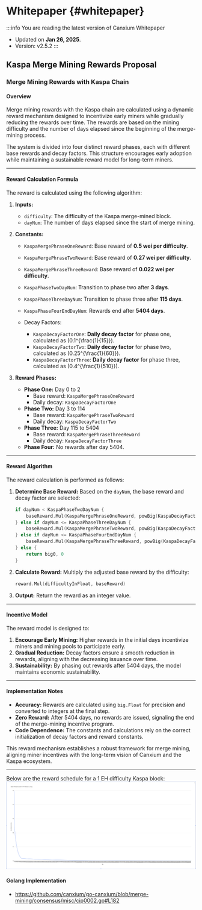 # Whitepaper {#whitepaper}

:::info You are reading the latest version of Canxium Whitepaper

- Updated on **Jan 26, 2025**.
- Version: v2.5.2
  :::


## Kaspa Merge Mining Rewards Proposal

### Merge Mining Rewards with Kaspa Chain

#### Overview
Merge mining rewards with the Kaspa chain are calculated using a dynamic reward mechanism designed to incentivize early miners while gradually reducing the rewards over time. The rewards are based on the mining difficulty and the number of days elapsed since the beginning of the merge-mining process.

The system is divided into four distinct reward phases, each with different base rewards and decay factors. This structure encourages early adoption while maintaining a sustainable reward model for long-term miners.

---

#### Reward Calculation Formula
The reward is calculated using the following algorithm:

1. **Inputs:**
   - `difficulty`: The difficulty of the Kaspa merge-mined block.
   - `dayNum`: The number of days elapsed since the start of merge mining.

2. **Constants:**
   - `KaspaMergePhraseOneReward`: Base reward of **0.5 wei per difficulty**.
   - `KaspaMergePhraseTwoReward`: Base reward of **0.27 wei per difficulty**.
   - `KaspaMergePhraseThreeReward`: Base reward of **0.022 wei per difficulty**.
   - `KaspaPhaseTwoDayNum`: Transition to phase two after **3 days**.
   - `KaspaPhaseThreeDayNum`: Transition to phase three after **115 days**.
   - `KaspaPhaseFourEndDayNum`: Rewards end after **5404 days**.
   
   - Decay Factors:
     - `KaspaDecayFactorOne`: **Daily decay factor** for phase one, calculated as \(0.1^{\frac{1}{15}}\).
     - `KaspaDecayFactorTwo`: **Daily decay factor** for phase two, calculated as \(0.25^{\frac{1}{60}}\).
     - `KaspaDecayFactorThree`: **Daily decay factor** for phase three, calculated as \(0.4^{\frac{1}{510}}\).

3. **Reward Phases:**
   - **Phase One:** Day 0 to 2
     - Base reward: `KaspaMergePhraseOneReward`
     - Daily decay: `KaspaDecayFactorOne`
   - **Phase Two:** Day 3 to 114
     - Base reward: `KaspaMergePhraseTwoReward`
     - Daily decay: `KaspaDecayFactorTwo`
   - **Phase Three:** Day 115 to 5404
     - Base reward: `KaspaMergePhraseThreeReward`
     - Daily decay: `KaspaDecayFactorThree`
   - **Phase Four:** No rewards after day 5404.

---

#### Reward Algorithm
The reward calculation is performed as follows:

1. **Determine Base Reward:**
   Based on the `dayNum`, the base reward and decay factor are selected:

   ```go
   if dayNum < KaspaPhaseTwoDayNum {
       baseReward.Mul(KaspaMergePhraseOneReward, powBig(KaspaDecayFactorOne, dayBig))
   } else if dayNum <= KaspaPhaseThreeDayNum {
       baseReward.Mul(KaspaMergePhraseTwoReward, powBig(KaspaDecayFactorTwo, dayBig))
   } else if dayNum <= KaspaPhaseFourEndDayNum {
       baseReward.Mul(KaspaMergePhraseThreeReward, powBig(KaspaDecayFactorThree, dayBig))
   } else {
       return big0, 0
   }
   ```

2. **Calculate Reward:**
   Multiply the adjusted base reward by the difficulty:
   
   ```go
   reward.Mul(difficultyInFloat, baseReward)
   ```

3. **Output:**
   Return the reward as an integer value.

---

#### Incentive Model
The reward model is designed to:
1. **Encourage Early Mining:** Higher rewards in the initial days incentivize miners and mining pools to participate early.
2. **Gradual Reduction:** Decay factors ensure a smooth reduction in rewards, aligning with the decreasing issuance over time.
3. **Sustainability:** By phasing out rewards after 5404 days, the model maintains economic sustainability.

---

#### Implementation Notes
- **Accuracy:** Rewards are calculated using `big.Float` for precision and converted to integers at the final step.
- **Zero Reward:** After 5404 days, no rewards are issued, signaling the end of the merge-mining incentive program.
- **Code Dependence:** The constants and calculations rely on the correct initialization of decay factors and reward constants.

This reward mechanism establishes a robust framework for merge mining, aligning miner incentives with the long-term vision of Canxium and the Kaspa ecosystem.

---
Below are the reward schedule for a 1 EH difficulty Kaspa block:
![alt text](image.png)

#### Golang Implementation

- https://github.com/canxium/go-canxium/blob/merge-mining/consensus/misc/cip0002.go#L182

<!-- ## Litecoin Merge Mining Rewards Proposal

**Parameters:**

* **Initial Block Reward:** 1.4 CAU
* **Block Time:** 150 seconds per block (2.5 minutes)
* **Halving Interval:** Every 420,000 blocks (2 years)
* **Merge Mining Time Period:** 8 years (Merge Mining in 8 years)
* **Total Seconds:** 252,460,800 seconds
* **Total Blocks Mined:** 252,460,800 / 150 = 1,683,072 blocks
* **Total Halving Events:** 1,683,072 / 420,000 ≈ 4

**Calculation Table:**

| Year | Halving Event | Blocks Mined | Block Reward | Total CAU Mined |
|---|---|---|---|---|
| 1-2 | 1 | 420,000 | 1.4 | 588,000 |
| 3-4 | 2 | 420,000 | 0.7 | 294,000 |
| 5-6 | 3 | 420,000 | 0.35 | 147,000 |
| 7-8 | 4 | 423,072 | 0.175 | 73,785.6 |
| **Total** |  | **1,683,072** |  | **~1,102,785.6 CAU** |

**Total CAU Mined:** Approximately 1,102,785.6 CAU

The reward will be distributed according to the following formula:
```
Y + 0.15 * Y + 0.25 * Y = Block Reward
```

- Y: Miner Rewards
- 0.15 * Y: Validator Rewards
- 0.25 * Y: Canxium Labs

For example:
- Block reward = 1.4 CAU => Y = 1 CAU

:::warning
However, the reward also depends on the difficulty of the Litecoin block submitted. The formula above applies to a block with a difficulty of 50 MH (the current difficulty of the latest block 2798839). If the submitted block has a difficulty of only 25 MH, the reward will be 0.5 CAU instead of 1 CAU.
::: -->